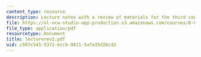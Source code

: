 ```yaml
---
content_type: resource
description: Lecture notes with a review of materials for the third course exam.
file: https://ol-ocw-studio-app-production.s3.amazonaws.com/courses/8-022-physics-ii-electricity-and-magnetism-fall-2006/c507c5415372eccb98115afa35d2bcd3_lecturerev2.pdf
file_type: application/pdf
resourcetype: Document
title: lecturerev2.pdf
uid: c507c541-5372-eccb-9811-5afa35d2bcd3
---
```


